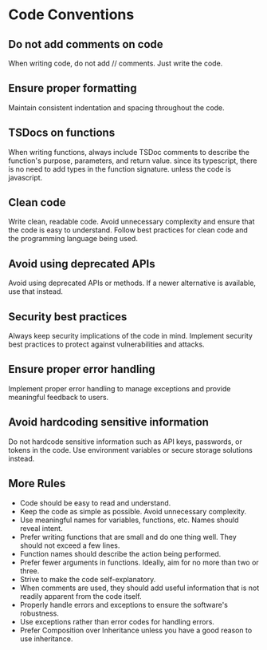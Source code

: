 # Code Conventions

## Do not add comments on code
When writing code, do not add // comments. Just write the code.

## Ensure proper formatting
Maintain consistent indentation and spacing throughout the code.

## TSDocs on functions
When writing functions, always include TSDoc comments to describe the function's purpose, parameters, and return value.
since its typescript, there is no need to add types in the function signature. unless the code is javascript.

## Clean code
Write clean, readable code. Avoid unnecessary complexity and ensure that the code is easy to understand. Follow best practices for clean code and the programming language being used.

## Avoid using deprecated APIs
Avoid using deprecated APIs or methods. If a newer alternative is available, use that instead.

## Security best practices
Always keep security implications of the code in mind. Implement security best practices to protect against vulnerabilities and attacks.

## Ensure proper error handling
Implement proper error handling to manage exceptions and provide meaningful feedback to users.

## Avoid hardcoding sensitive information
Do not hardcode sensitive information such as API keys, passwords, or tokens in the code. Use environment variables or secure storage solutions instead.

## More Rules
- Code should be easy to read and understand.
- Keep the code as simple as possible. Avoid unnecessary complexity.
- Use meaningful names for variables, functions, etc. Names should reveal intent.
- Prefer writing functions that are small and do one thing well. They should not exceed a few lines.
- Function names should describe the action being performed.
- Prefer fewer arguments in functions. Ideally, aim for no more than two or three.
- Strive to make the code self-explanatory.
- When comments are used, they should add useful information that is not readily apparent from the code itself.
- Properly handle errors and exceptions to ensure the software's robustness.
- Use exceptions rather than error codes for handling errors.
- Prefer Composition over Inheritance unless you have a good reason to use inheritance.